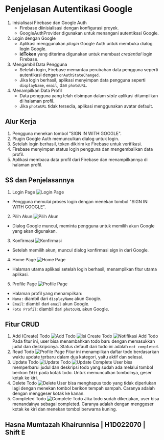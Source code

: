 # Penjelasan Autentikasi Google
1. Inisialisasi Firebase dan Google Auth
   - Firebase diinisialisasi dengan konfigurasi proyek.
   - GoogleAuthProvider digunakan untuk menangani autentikasi Google.
2. Login dengan Google
   - Aplikasi menggunakan <i>plugin</i> Google Auth untuk membuka dialog login Google.
   - <b>idToken</b> yang diterima digunakan untuk membuat <i>credential</i> login Firebase.
3. Mengambil Data Pengguna
   - Setelah login, Firebase memantau perubahan data pengguna seperti autentikasi dengan `onAuthStateChanged`.
   - Jika login berhasil, aplikasi menyimpan data pengguna seperti `displayName`, `email`, dan `photoURL`.
4. Menampilkan Data Profil
   - Data pengguna yang telah disimpan dalam <i>state</i> aplikasi ditampilkan di halaman profil.
   - Jika `photoURL` tidak tersedia, aplikasi menggunakan avatar default.

## Alur Kerja
1. Pengguna menekan tombol "SIGN IN WITH GOOGLE".
2. Plugin Google Auth memunculkan dialog untuk login.
3. Setelah login berhasil, token dikirim ke Firebase untuk verifikasi.
4. Firebase menyimpan status login pengguna dan mengembalikan data profil.
5. Aplikasi membaca data profil dari Firebase dan menampilkannya di halaman profil.

## SS dan Penjelasannya
1. Login Page
   ![Login Page](loginpage.png)
- Pengguna memulai proses login dengan menekan tombol "SIGN IN WITH GOOGLE".
2. Pilih Akun
  ![Pilih Akun](pilihakun.png)
- Dialog Google muncul, meminta pengguna untuk memilih akun Google yang akan digunakan.
3. Konfirmasi
 ![Konfirmasi](konfirm.png)
- Setelah memilih akun, muncul dialog konfirmasi sign in dari Google.
4. Home Page
 ![Home Page](home.png)
- Halaman utama aplikasi setelah login berhasil, menampilkan fitur utama aplikasi.
5. Profile Page
  ![Profile Page](profilepage.png)
- Halaman profil yang menampilkan:
- `Nama:` diambil dari `displayName` akun Google.
- `Email`: diambil dari `email` akun Google.
- `Foto Profil`: diambil dari `photoURL` akun Google.

## Fitur CRUD

1. Add (Create) Todo
![Add Todo](add.png)
![Isi Create Todo](isiadd.png)
![Notifikasi Add Todo](added.png)
Pada fitur ini, user bisa menambahkan todo baru dengan memasukkan judul dan deskripsinya. Status default dari todo ini adalah `not completed`.
3. Read Todo
![Profile Page](profilepage.png)
Fitur ini menampilkan daftar todo berdasarkan waktu update terbaru dalam dua kategori, yaitu aktif dan selesai.
5. Update Todo
![Update Todo](updated.png)
![Update Complete](updatecomplete.png)
User bisa memperbarui judul dan deskripsi todo yang sudah ada melalui tombol berikon `Edit` pada kotak todo. Untuk memunculkan tombolnya, geser kotak ke kiri.
7. Delete Todo
![Delete](deleted.png)
User bisa menghapus todo yang tidak diperlukan lagi dengan menekan tombol berikon tempah sampah. Caranya adalah dengan menggeser kotak ke kanan.
9. Completed Todo
![Complete Todo](complete.png)
Jika todo sudah dikerjakan, user bisa menandainya sebagai completed. Caranya adalah dengan menggeser kotak ke kiri dan menekan tombol berwarna kuning.
## Hasna Mumtazah Khairunnisa | H1D022070 | Shift E
